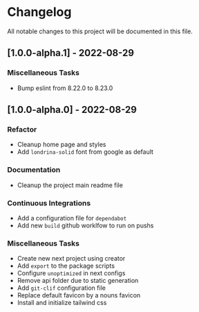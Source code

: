 # Changelog

All notable changes to this project will be documented in this file.

## [1.0.0-alpha.1] - 2022-08-29

### <!-- 08 -->Miscellaneous Tasks

- Bump eslint from 8.22.0 to 8.23.0

## [1.0.0-alpha.0] - 2022-08-29

### <!-- 04 -->Refactor

- Cleanup home page and styles
- Add `londrina-solid` font from google as default

### <!-- 05 -->Documentation

- Cleanup the project main readme file

### <!-- 07 -->Continuous Integrations

- Add a configuration file for `dependabot`
- Add new `build` github worklfow to run on pushs

### <!-- 08 -->Miscellaneous Tasks

- Create new next project using creator
- Add `export` to the package scripts
- Configure `unoptimized` in next configs
- Remove api folder due to static generation
- Add `git-clif` configuration file
- Replace default favicon by a nouns favicon
- Install and initialize tailwind css

<!-- generated by git-cliff -->
